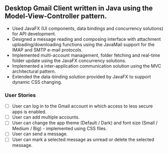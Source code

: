 ## Desktop Gmail Client written in Java using the Model-View-Controller pattern.

- Used JavaFX (UI components, data bindings and concurrency solutions) for API development.
- Designed a message reading and composing interface with attachment uploading/downloading functions using the JavaMail support for the IMAP and SMTP e-mail protocols.
- Implemented multi-account management, folder fetching and real-time folder update using the JavaFX concurrency solutions.
- Implemented a inter-application communication solution using the MVC architectural pattern.
- Extended the data-binding solution provided by JavaFX to support dynamic CSS changing.


### User Stories

- [ ] User can log in to the Gmail account in which access to less secure apps is enabled.
- [ ] User can add multiple accounts.
- [ ] User can change the app theme (Default / Dark) and font size (Small / Medium / Big) - implemented using CSS files.
- [ ] User can send a message.
- [ ] User can mark a selected message as unread or delete the selected message.
